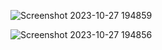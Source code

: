 
![Screenshot 2023-10-27 194859](https://github.com/Abhijeet103/React-js-Dragable-Todo-app/assets/93581505/8b4832cb-064c-4a8b-a376-be8c7e64c9be)


![Screenshot 2023-10-27 194856](https://github.com/Abhijeet103/React-js-Dragable-Todo-app/assets/93581505/0013285d-bab3-4346-91f3-bd5ea0dba036)
